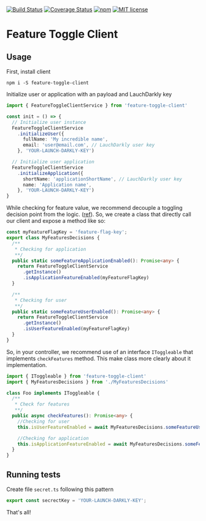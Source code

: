 [![Build Status](https://travis-ci.com/takenet/feature-toggle-client.svg?branch=master)](https://travis-ci.com/takenet/feature-toggle-client.svg?branch=master)
[![Coverage Status](https://coveralls.io/repos/github/takenet/feature-toggle-client/badge.svg?branch=master)](https://coveralls.io/github/takenet/feature-toggle-client?branch=master)
[![npm](https://img.shields.io/npm/v/feature-toggle-client.svg)](https://www.npmjs.com/package/feature-toggle-client)
[![MIT license](http://img.shields.io/badge/license-MIT-brightgreen.svg)](http://opensource.org/licenses/MIT)

# Feature Toggle Client

## Usage

First, install client

```
npm i -S feature-toggle-client
```

Initialize user or application with an payload and LauchDarkly key

```typescript
import { FeatureToggleClientService } from 'feature-toggle-client'

const init = () => {
  // Initialize user instance
  FeatureToggleClientService
    .initializeUser({
      fullName: 'My incredible name',
      email: 'user@email.com', // LauchDarkly user key
    }, 'YOUR-LAUNCH-DARKLY-KEY')

  // Initialize user application
  FeatureToggleClientService
    .initializeApplication({
      shortName: 'applicationShortName', // LauchDarkly user key
      name: 'Application name',
    }, 'YOUR-LAUNCH-DARKLY-KEY')
}
```

While checking for feature value, we recommend decouple a toggling decision point from the logic. ([ref](https://martinfowler.com/articles/feature-toggles.html)). So, we create a class that directly call our client and expose a method like so:

```typescript
const myFeatureFlagKey = 'feature-flag-key';
export class MyFeaturesDecisions {
  /**
   * Checking for application
   **/
  public static someFeatureApplicationEnabled(): Promise<any> {
    return FeatureToggleClientService
      .getInstance()
      .isApplicationFeatureEnabled(myFeatureFlagKey)
  }

  /**
   * Checking for user
   **/
  public static someFeatureUserEnabled(): Promise<any> {
    return FeatureToggleClientService
      .getInstance()
      .isUserFeatureEnabled(myFeatureFlagKey)
  }
}
```

So, in your controller, we recommend use of an interface `IToggleable` that implements `checkFeatures` method. This make class more clearly about it implementation.

```typescript
import { IToggleable } from 'feature-toggle-client'
import { MyFeaturesDecisions } from './MyFeaturesDecisions'

class Foo implements IToggleable {
  /**
   * Check for features
   **/
  public async checkFeatures(): Promise<any> {
    //Checking for user
    this.isUserFeatureEnabled = await MyFeaturesDecisions.someFeatureUserEnabled()

    //Checking for application
    this.isApplicationFeatureEnabled = await MyFeaturesDecisions.someFeatureApplicationEnabled()
  }
}
```

## Running tests

Create file `secret.ts` following this pattern

```typescript
export const secrectKey = 'YOUR-LAUNCH-DARKLY-KEY';
```

That's all!